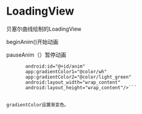 # LoadingView
贝塞尔曲线绘制的LoadingView

beginAnim()开始动画

pauseAnim（）暂停动画

 ```<com.example.loadingview.BMLoadingView
        android:id="@+id/anim"
        app:gradientColor1="@color/wh"
        app:gradientColor2="@color/light_green"
        android:layout_width="wrap_content"
        android:layout_height="wrap_content"/>```


gradientColor设置渐变色。
